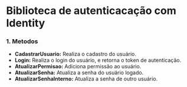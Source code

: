# Biblioteca de autenticacação com Identity

### 1. Metodos
- **CadastrarUsuario:** Realiza o cadastro do usuário.
- **Login:** Realiza o login do usuário, e retorna o token de autenticação.
- **AtualizarPermisao:** Adiciona permissão ao usuário.
- **AtualizarSenha:** Atualiza a senha do usuário logado.
- **AtualizarSenhaInterno:** Atualiza a senha de outro usuário.
   
